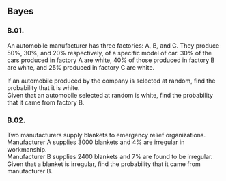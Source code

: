 
## Bayes

### B.01.
An automobile manufacturer has three factories: A, B, and C. They produce 50%, 30%, and 20% respectively, of a specific model of car. 30% of the cars produced in factory A are white, 40% of those produced in factory B are white, and 25% produced in factory C are white.
   
If an automobile produced by the company is selected at random, find the probability that it is white.  
Given that an automobile selected at random is white, find the probability that it came from factory B.  

### B.02.
Two manufacturers supply blankets to emergency relief organizations.   
Manufacturer A supplies 3000 blankets and 4% are irregular in workmanship.   
Manufacturer B supplies 2400 blankets and 7% are found to be irregular.   
Given that a blanket is irregular, find the probability that it came from manufacturer B.   




